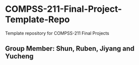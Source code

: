 # COMPSS-211-Final-Project-Template-Repo
Template repository for COMPSS-211 Final Projects

## Group Member: Shun, Ruben, Jiyang and Yucheng
